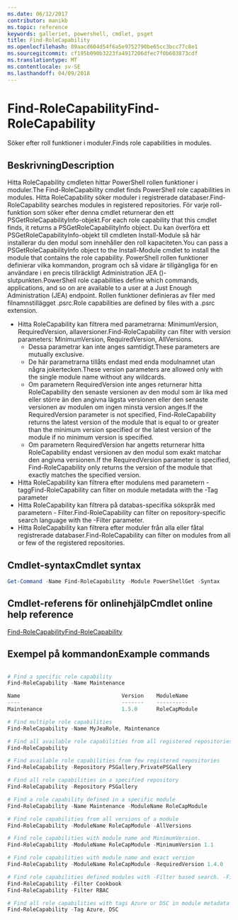 ```yaml
---
ms.date: 06/12/2017
contributor: manikb
ms.topic: reference
keywords: galleriet, powershell, cmdlet, psget
title: Find-RoleCapability
ms.openlocfilehash: 89aacd604d54f6a5e9752790be65cc3bcc77c8e1
ms.sourcegitcommit: cf195b090b3223fa4917206dfec7f0b603873cdf
ms.translationtype: MT
ms.contentlocale: sv-SE
ms.lasthandoff: 04/09/2018
---
```

# <a name="find-rolecapability"></a><span data-ttu-id="9a1a6-103">Find-RoleCapability</span><span class="sxs-lookup"><span data-stu-id="9a1a6-103">Find-RoleCapability</span></span>

<span data-ttu-id="9a1a6-104">Söker efter roll funktioner i moduler.</span><span class="sxs-lookup"><span data-stu-id="9a1a6-104">Finds role capabilities in modules.</span></span>

## <a name="description"></a><span data-ttu-id="9a1a6-105">Beskrivning</span><span class="sxs-lookup"><span data-stu-id="9a1a6-105">Description</span></span>
<span data-ttu-id="9a1a6-106">Hitta RoleCapability cmdleten hittar PowerShell rollen funktioner i moduler.</span><span class="sxs-lookup"><span data-stu-id="9a1a6-106">The Find-RoleCapability cmdlet finds PowerShell role capabilities in modules.</span></span> <span data-ttu-id="9a1a6-107">Hitta RoleCapability söker moduler i registrerade databaser.</span><span class="sxs-lookup"><span data-stu-id="9a1a6-107">Find-RoleCapability searches modules in registered repositories.</span></span>
<span data-ttu-id="9a1a6-108">För varje roll-funktion som söker efter denna cmdlet returnerar den ett PSGetRoleCapabilityInfo-objekt.</span><span class="sxs-lookup"><span data-stu-id="9a1a6-108">For each role capability that this cmdlet finds, it returns a PSGetRoleCapabilityInfo object.</span></span> <span data-ttu-id="9a1a6-109">Du kan överföra ett PSGetRoleCapabilityInfo-objekt till cmdleten Install-Module så här installerar du den modul som innehåller den roll kapaciteten.</span><span class="sxs-lookup"><span data-stu-id="9a1a6-109">You can pass a PSGetRoleCapabilityInfo object to the Install-Module cmdlet to install the module that contains the role capability.</span></span>
<span data-ttu-id="9a1a6-110">PowerShell rollen funktioner definierar vilka kommandon, program och så vidare är tillgängliga för en användare i en precis tillräckligt Administration JEA ()-slutpunkten.</span><span class="sxs-lookup"><span data-stu-id="9a1a6-110">PowerShell role capabilities define which commands, applications, and so on are available to a user at a Just Enough Administration (JEA) endpoint.</span></span> <span data-ttu-id="9a1a6-111">Rollen funktioner definieras av filer med filnamnstillägget .psrc.</span><span class="sxs-lookup"><span data-stu-id="9a1a6-111">Role capabilities are defined by files with a .psrc extension.</span></span>

- <span data-ttu-id="9a1a6-112">Hitta RoleCapability kan filtrera med parametrarna: MinimumVersion, RequiredVersion, allaversioner.</span><span class="sxs-lookup"><span data-stu-id="9a1a6-112">Find-RoleCapability can filter with version parameters: MinimumVersion, RequiredVersion, AllVersions.</span></span>
  - <span data-ttu-id="9a1a6-113">Dessa parametrar kan inte anges samtidigt.</span><span class="sxs-lookup"><span data-stu-id="9a1a6-113">These parameters are mutually exclusive.</span></span>
  - <span data-ttu-id="9a1a6-114">De här parametrarna tillåts endast med enda modulnamnet utan några jokertecken.</span><span class="sxs-lookup"><span data-stu-id="9a1a6-114">These version parameters are allowed only with the single module name without any wildcards.</span></span>
  - <span data-ttu-id="9a1a6-115">Om parametern RequiredVersion inte anges returnerar hitta RoleCapability den senaste versionen av den modul som är lika med eller större än den angivna lägsta versionen eller den senaste versionen av modulen om ingen minsta version anges.</span><span class="sxs-lookup"><span data-stu-id="9a1a6-115">If the RequiredVersion parameter is not specified, Find-RoleCapability returns the latest version of the module that is equal to or greater than the minimum version specified or the latest version of the module if no minimum version is specified.</span></span>
  - <span data-ttu-id="9a1a6-116">Om parametern RequiredVersion har angetts returnerar hitta RoleCapability endast versionen av den modul som exakt matchar den angivna versionen.</span><span class="sxs-lookup"><span data-stu-id="9a1a6-116">If the RequiredVersion parameter is specified, Find-RoleCapability only returns the version of the module that exactly matches the specified version.</span></span>
- <span data-ttu-id="9a1a6-117">Hitta RoleCapability kan filtrera efter modulens med parametern - tagg</span><span class="sxs-lookup"><span data-stu-id="9a1a6-117">Find-RoleCapability can filter on module metadata with the -Tag parameter</span></span>
- <span data-ttu-id="9a1a6-118">Hitta RoleCapability kan filtrera på databas-specifika sökspråk med parametern - Filter.</span><span class="sxs-lookup"><span data-stu-id="9a1a6-118">Find-RoleCapability can filter on repository-specific search language with the -Filter parameter.</span></span>
- <span data-ttu-id="9a1a6-119">Hitta RoleCapability kan filtrera efter moduler från alla eller fåtal registrerade databaser.</span><span class="sxs-lookup"><span data-stu-id="9a1a6-119">Find-RoleCapability can filter on modules from all or few of the registered repositories.</span></span>

## <a name="cmdlet-syntax"></a><span data-ttu-id="9a1a6-120">Cmdlet-syntax</span><span class="sxs-lookup"><span data-stu-id="9a1a6-120">Cmdlet syntax</span></span>
```powershell
Get-Command -Name Find-RoleCapability -Module PowerShellGet -Syntax
```

## <a name="cmdlet-online-help-reference"></a><span data-ttu-id="9a1a6-121">Cmdlet-referens för onlinehjälp</span><span class="sxs-lookup"><span data-stu-id="9a1a6-121">Cmdlet online help reference</span></span>

[<span data-ttu-id="9a1a6-122">Find-RoleCapability</span><span class="sxs-lookup"><span data-stu-id="9a1a6-122">Find-RoleCapability</span></span>](http://go.microsoft.com/fwlink/?LinkId=718029)

## <a name="example-commands"></a><span data-ttu-id="9a1a6-123">Exempel på kommandon</span><span class="sxs-lookup"><span data-stu-id="9a1a6-123">Example commands</span></span>
```powershell

# Find a specific role capability
Find-RoleCapability -Name Maintenance

Name                                Version    ModuleName                          Repository
----                                -------    ----------                          ----------
Maintenance                         1.5.0      RoleCapModule                       PrivatePSGallery

# Find multiple role capabilities
Find-RoleCapability -Name MyJeaRole, Maintenance

# Find all available role capabilities from all registered repositories
Find-RoleCapability

# Find available role capabilities from few registered repositories
Find-RoleCapability -Repository PSGallery,PrivatePSGallery

# Find all role capabilities in a specified repository
Find-RoleCapability -Repository PSGallery

# Find a role capability defined in a specific module
Find-RoleCapability -Name Maintenance -ModuleName RoleCapModule

# Find role capabilities from all versions of a module
Find-RoleCapability -ModuleName RoleCapModule -AllVersions

# Find role capabilities with module name and MinimumVersion.
Find-RoleCapability -ModuleName RoleCapModule -MinimumVersion 1.1

# Find role capabilities with module name and exact version
Find-RoleCapability -ModuleName RoleCapModule -RequiredVersion 1.4.0

# Find role capabilities defined modules with -Filter based search. -Filter searches in description and module names
Find-RoleCapability -Filter Cookbook
Find-RoleCapability -Filter RBAC

# Find all role capabilities with tags Azure or DSC in module metadata
Find-RoleCapability -Tag Azure, DSC

```